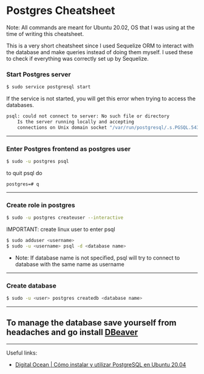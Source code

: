 # Postgres Cheatsheet

Note: All commands are meant for Ubuntu 20.02, OS that I was using at the time of writing this cheatsheet. 

This is a very short cheatsheet since I used Sequelize ORM to interact with the database and make queries instead of doing them myself. I used these to check if everything was correctly set up by Sequelize.

### Start Postgres server
```bash
$ sudo service postgresql start
```

If the service is not started, you will get this error when trying to access the databases.

```bash
psql: could not connect to server: No such file or directory
    Is the server running locally and accepting
    connections on Unix domain socket "/var/run/postgresql/.s.PGSQL.5432"?
```
---

### Enter Postgres frontend as postgres user
```bash
$ sudo -u postgres psql
```
to quit psql do
```
postgres=# q
```

---

### Create role in postgres
```bash
$ sudo -u postgres createuser --interactive
```

IMPORTANT: create linux user to enter psql
```bash
$ sudo adduser <username>
$ sudo -u <username> psql -d <database name>
```
- Note: If database name is not specified, psql will try to connect to database with the same name as username

---

### Create database
```bash
$ sudo -u <user> postgres createdb <database name>
```

---

## To manage the database save yourself from headaches and go install [DBeaver](https://dbeaver.io/)

--- 
Useful links: 
- [Digital Ocean | Cómo instalar y utilizar PostgreSQL en Ubuntu 20.04](https://www.digitalocean.com/community/tutorials/how-to-install-and-use-postgresql-on-ubuntu-20-04-es)